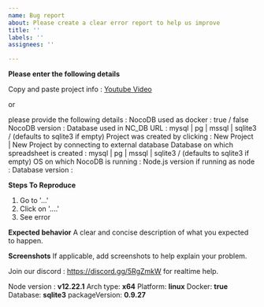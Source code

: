 ```yaml
---
name: Bug report
about: Please create a clear error report to help us improve
title: ''
labels: ''
assignees: ''

---
```


**Please enter the following details**

Copy and paste project info : [Youtube Video](https://www.youtube.com/watch?v=AUSNN-RCwhE)

or 

please provide the following details :
NocoDB used as docker : true / false
NocoDB version : 
Database used in NC_DB URL  : mysql | pg | mssql | sqlite3 / (defaults to sqlite3 if empty)
Project was created  by clicking : New Project | New Project by connecting to external database
Database on which spreadsheet is created : mysql | pg | mssql | sqlite3 / (defaults to sqlite3 if empty)
OS on which NocoDB is running : 
Node.js version if running as node : 
Database version : 

**Steps To Reproduce**
1. Go to '...'
2. Click on '....'
3. See error

**Expected behavior**
A clear and concise description of what you expected to happen.

**Screenshots**
If applicable, add screenshots to help explain your problem.

Join our discord : https://discord.gg/5RgZmkW for realtime help.

Node version : **v12.22.1**
Arch type: **x64**
Platform: **linux**
Docker: **true**
Database: **sqlite3**
packageVersion: **0.9.27**
